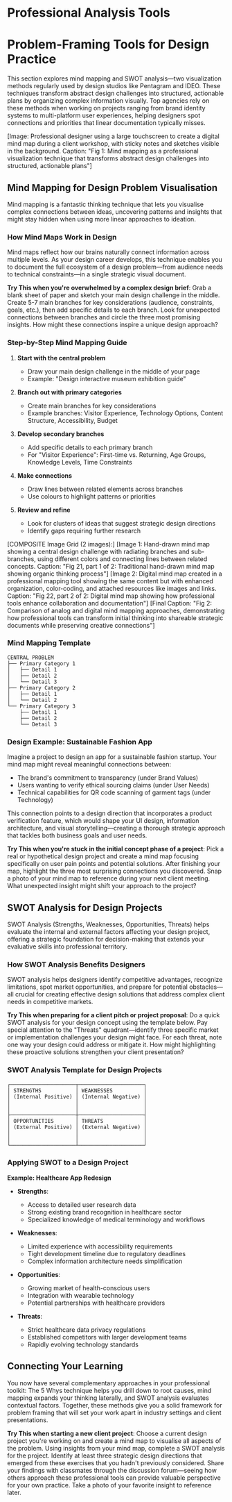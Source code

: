 # Professional Analysis Tools

# Problem-Framing Tools for Design Practice

This section explores mind mapping and SWOT analysis—two visualization methods regularly used by design studios like Pentagram and IDEO. These techniques transform abstract design challenges into structured, actionable plans by organizing complex information visually. Top agencies rely on these methods when working on projects ranging from brand identity systems to multi-platform user experiences, helping designers spot connections and priorities that linear documentation typically misses.

[Image: Professional designer using a large touchscreen to create a digital mind map during a client workshop, with sticky notes and sketches visible in the background. Caption: "Fig 1: Mind mapping as a professional visualization technique that transforms abstract design challenges into structured, actionable plans"]

## Mind Mapping for Design Problem Visualisation

Mind mapping is a fantastic thinking technique that lets you visualise complex connections between ideas, uncovering patterns and insights that might stay hidden when using more linear approaches to ideation.

### How Mind Maps Work in Design

Mind maps reflect how our brains naturally connect information across multiple levels. As your design career develops, this technique enables you to document the full ecosystem of a design problem—from audience needs to technical constraints—in a single strategic visual document.

**Try This when you're overwhelmed by a complex design brief**: Grab a blank sheet of paper and sketch your main design challenge in the middle. Create 5-7 main branches for key considerations (audience, constraints, goals, etc.), then add specific details to each branch. Look for unexpected connections between branches and circle the three most promising insights. How might these connections inspire a unique design approach?

### Step-by-Step Mind Mapping Guide

1. **Start with the central problem**
   * Draw your main design challenge in the middle of your page
   * Example: "Design interactive museum exhibition guide"

2. **Branch out with primary categories**
   * Create main branches for key considerations
   * Example branches: Visitor Experience, Technology Options, Content Structure, Accessibility, Budget

3. **Develop secondary branches**
   * Add specific details to each primary branch
   * For "Visitor Experience": First-time vs. Returning, Age Groups, Knowledge Levels, Time Constraints

4. **Make connections**
   * Draw lines between related elements across branches
   * Use colours to highlight patterns or priorities

5. **Review and refine**
   * Look for clusters of ideas that suggest strategic design directions
   * Identify gaps requiring further research

[COMPOSITE Image Grid (2 images):]
[Image 1: Hand-drawn mind map showing a central design challenge with radiating branches and sub-branches, using different colors and connecting lines between related concepts. Caption: "Fig 21, part 1 of 2: Traditional hand-drawn mind map showing organic thinking process"]
[Image 2: Digital mind map created in a professional mapping tool showing the same content but with enhanced organization, color-coding, and attached resources like images and links. Caption: "Fig 22, part 2 of 2: Digital mind map showing how professional tools enhance collaboration and documentation"]
[Final Caption: "Fig 2: Comparison of analog and digital mind mapping approaches, demonstrating how professional tools can transform initial thinking into shareable strategic documents while preserving creative connections"]

### Mind Mapping Template

```
CENTRAL PROBLEM
├── Primary Category 1
│   ├── Detail 1
│   ├── Detail 2
│   └── Detail 3
├── Primary Category 2
│   ├── Detail 1
│   └── Detail 2
└── Primary Category 3
    ├── Detail 1
    ├── Detail 2
    └── Detail 3
```

### Design Example: Sustainable Fashion App

Imagine a project to design an app for a sustainable fashion startup. Your mind map might reveal meaningful connections between:
- The brand's commitment to transparency (under Brand Values)
- Users wanting to verify ethical sourcing claims (under User Needs)
- Technical capabilities for QR code scanning of garment tags (under Technology)

This connection points to a design direction that incorporates a product verification feature, which would shape your UI design, information architecture, and visual storytelling—creating a thorough strategic approach that tackles both business goals and user needs.

**Try This when you're stuck in the initial concept phase of a project**: Pick a real or hypothetical design project and create a mind map focusing specifically on user pain points and potential solutions. After finishing your map, highlight the three most surprising connections you discovered. Snap a photo of your mind map to reference during your next client meeting. What unexpected insight might shift your approach to the project?

## SWOT Analysis for Design Projects

SWOT Analysis (Strengths, Weaknesses, Opportunities, Threats) helps evaluate the internal and external factors affecting your design project, offering a strategic foundation for decision-making that extends your evaluative skills into professional territory.

### How SWOT Analysis Benefits Designers

SWOT analysis helps designers identify competitive advantages, recognize limitations, spot market opportunities, and prepare for potential obstacles—all crucial for creating effective design solutions that address complex client needs in competitive markets.

**Try This when preparing for a client pitch or project proposal**: Do a quick SWOT analysis for your design concept using the template below. Pay special attention to the "Threats" quadrant—identify three specific market or implementation challenges your design might face. For each threat, note one way your design could address or mitigate it. How might highlighting these proactive solutions strengthen your client presentation?

### SWOT Analysis Template for Design Projects

```
┌─────────────────────┬─────────────────────┐
│ STRENGTHS           │ WEAKNESSES          │
│ (Internal Positive) │ (Internal Negative) │
│                     │                     │
│                     │                     │
├─────────────────────┼─────────────────────┤
│ OPPORTUNITIES       │ THREATS             │
│ (External Positive) │ (External Negative) │
│                     │                     │
│                     │                     │
└─────────────────────┴─────────────────────┘
```

### Applying SWOT to a Design Project

**Example: Healthcare App Redesign**

* **Strengths**: 
  - Access to detailed user research data
  - Strong existing brand recognition in healthcare sector
  - Specialized knowledge of medical terminology and workflows

* **Weaknesses**: 
  - Limited experience with accessibility requirements
  - Tight development timeline due to regulatory deadlines
  - Complex information architecture needs simplification

* **Opportunities**: 
  - Growing market of health-conscious users
  - Integration with wearable technology
  - Potential partnerships with healthcare providers

* **Threats**: 
  - Strict healthcare data privacy regulations
  - Established competitors with larger development teams
  - Rapidly evolving technology standards

## Connecting Your Learning

You now have several complementary approaches in your professional toolkit: The 5 Whys technique helps you drill down to root causes, mind mapping expands your thinking laterally, and SWOT analysis evaluates contextual factors. Together, these methods give you a solid framework for problem framing that will set your work apart in industry settings and client presentations.

**Try This when starting a new client project**: Choose a current design project you're working on and create a mind map to visualise all aspects of the problem. Using insights from your mind map, complete a SWOT analysis for the project. Identify at least three strategic design directions that emerged from these exercises that you hadn't previously considered. Share your findings with classmates through the discussion forum—seeing how others approach these professional tools can provide valuable perspective for your own practice. Take a photo of your favorite insight to reference later.